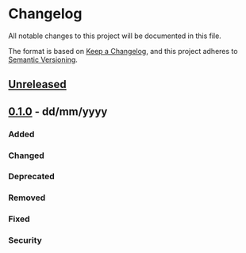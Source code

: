 # Changelog

All notable changes to this project will be documented in this file.

The format is based on [Keep a Changelog](https://keepachangelog.com/en/1.0.0/), and this project adheres to [Semantic Versioning](https://semver.org/spec/v2.0.0.html).

## [Unreleased](https://github.com/<org-or-user>/<repo-name>/compare/0.1.0...latest)

## [0.1.0](https://github.com/<org-or-user>/<repo-name>/releases/tag/0.1.0) - dd/mm/yyyy

### Added

### Changed

### Deprecated

### Removed

### Fixed

### Security
